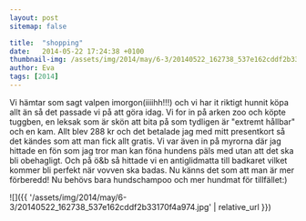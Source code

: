 ```yaml
---
layout: post
sitemap: false

title:  "shopping"
date:   2014-05-22 17:24:38 +0100
thumbnail-img: /assets/img/2014/may/6-3/20140522_162738_537e162cddf2b33170f4a974.jpg
author: Eva
tags: [2014]
---
```


Vi hämtar som sagt valpen imorgon(iiiihh!!!) och vi har it riktigt hunnit köpa allt än så det passade vi på att göra idag. Vi for in på arken zoo och köpte tuggben, en leksak som är skön att bita på som tydligen är "extremt hållbar" och en kam. Allt blev 288 kr och det betalade jag med mitt presentkort så det kändes som att man fick allt gratis. Vi var även in på myrorna där jag hittade en fön som jag tror man kan föna hundens päls med utan att det ska bli obehagligt. Och på ö&b så hittade vi en antiglidmatta till badkaret vilket kommer bli perfekt när vovven ska badas. Nu känns det som att man är mer förberedd! Nu behövs bara hundschampoo och mer hundmat för tillfället:)

![]({{ '/assets/img/2014/may/6-3/20140522_162738_537e162cddf2b33170f4a974.jpg'  | relative_url }})

